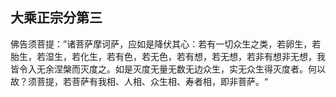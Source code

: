 ## 大乘正宗分第三
佛告须菩提：”诸菩萨摩诃萨，应如是降伏其心：若有一切众生之类，若卵生，若胎生，若湿生，若化生，若有色，若无色，若有想，若无想，若非有想非无想，我皆令入无余涅槃而灭度之。如是灭度无量无数无边众生，实无众生得灭度者。何以故？须菩提，若菩萨有我相、人相、众生相、寿者相，即非菩萨。“
